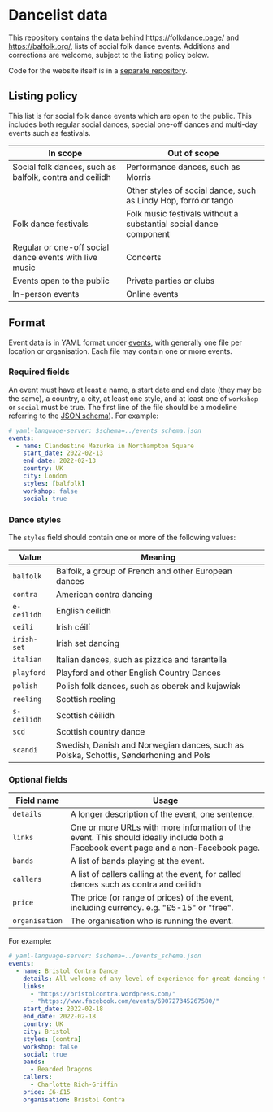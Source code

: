 # Dancelist data

This repository contains the data behind https://folkdance.page/ and https://balfolk.org/, lists of
social folk dance events. Additions and corrections are welcome, subject to the listing policy
below.

Code for the website itself is in a [separate repository](https://github.com/qwandor/dancelist).

## Listing policy

This list is for social folk dance events which are open to the public. This includes both regular
social dances, special one-off dances and multi-day events such as festivals.

| In scope                                                | Out of scope                                                      |
| ------------------------------------------------------- | ----------------------------------------------------------------- |
| Social folk dances, such as balfolk, contra and ceilidh | Performance dances, such as Morris                                |
|                                                         | Other styles of social dance, such as Lindy Hop, forró or tango   |
| Folk dance festivals                                    | Folk music festivals without a substantial social dance component |
| Regular or one-off social dance events with live music  | Concerts                                                          |
| Events open to the public                               | Private parties or clubs                                          |
| In-person events                                        | Online events                                                     |

## Format

Event data is in YAML format under [events](events/), with generally one file per location or
organisation. Each file may contain one or more events.

### Required fields

An event must have at least a name, a start date and end date (they may be the same), a country, a
city, at least one style, and at least one of `workshop` or `social` must be true. The first line of
the file should be a modeline referring to the [JSON schema](events_schema.json)). For example:

```yaml
# yaml-language-server: $schema=../events_schema.json
events:
  - name: Clandestine Mazurka in Northampton Square
    start_date: 2022-02-13
    end_date: 2022-02-13
    country: UK
    city: London
    styles: [balfolk]
    workshop: false
    social: true
```

### Dance styles

The `styles` field should contain one or more of the following values:

| Value       | Meaning                                                                               |
| ----------- | ------------------------------------------------------------------------------------- |
| `balfolk`   | Balfolk, a group of French and other European dances                                  |
| `contra`    | American contra dancing                                                               |
| `e-ceilidh` | English ceilidh                                                                       |
| `ceili`     | Irish céilí                                                                           |
| `irish-set` | Irish set dancing                                                                     |
| `italian`   | Italian dances, such as pizzica and tarantella                                        |
| `playford`  | Playford and other English Country Dances                                             |
| `polish`    | Polish folk dances, such as oberek and kujawiak                                       |
| `reeling`   | Scottish reeling                                                                      |
| `s-ceilidh` | Scottish cèilidh                                                                      |
| `scd`       | Scottish country dance                                                                |
| `scandi`    | Swedish, Danish and Norwegian dances, such as Polska, Schottis, Sønderhoning and Pols |

### Optional fields

| Field name     | Usage                                                                                                                                |
| -------------- | ------------------------------------------------------------------------------------------------------------------------------------ |
| `details`      | A longer description of the event, one sentence.                                                                                     |
| `links`        | One or more URLs with more information of the event. This should ideally include both a Facebook event page and a non-Facebook page. |
| `bands`        | A list of bands playing at the event.                                                                                                |
| `callers`      | A list of callers calling at the event, for called dances such as contra and ceilidh                                                 |
| `price`        | The price (or range of prices) of the event, including currency. e.g. "£5-15" or "free".                                             |
| `organisation` | The organisation who is running the event.                                                                                           |

For example:

```yaml
# yaml-language-server: $schema=../events_schema.json
events:
  - name: Bristol Contra Dance
    details: All welcome of any level of experience for great dancing to amazing gender-free calling and brilliant music.
    links:
      - "https://bristolcontra.wordpress.com/"
      - "https://www.facebook.com/events/690727345267580/"
    start_date: 2022-02-18
    end_date: 2022-02-18
    country: UK
    city: Bristol
    styles: [contra]
    workshop: false
    social: true
    bands:
      - Bearded Dragons
    callers:
      - Charlotte Rich-Griffin
    price: £6-£15
    organisation: Bristol Contra
```
